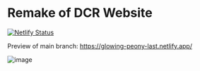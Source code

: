 # Remake of DCR Website

[![Netlify Status](https://api.netlify.com/api/v1/badges/42b0147a-ced3-4a82-88fa-e963a780db93/deploy-status)](https://app.netlify.com/sites/glowing-peony-f73d95/deploys)

Preview of main branch: https://glowing-peony-last.netlify.app/

![image](https://user-images.githubusercontent.com/80715153/185753721-d8476a65-a777-4bf3-b5f1-48df75ff19cd.png)
